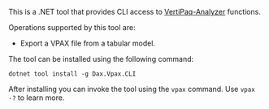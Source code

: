 This is a .NET tool that provides CLI access to [VertiPaq-Analyzer](https://github.com/sql-bi/VertiPaq-Analyzer) functions.

Operations supported by this tool are:

- Export a VPAX file from a tabular model.

The tool can be installed using the following command:

```shell
dotnet tool install -g Dax.Vpax.CLI
```

After installing you can invoke the tool using the `vpax` command. Use `vpax -?` to learn more.
